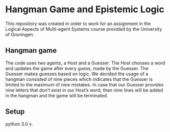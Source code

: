 # Hangman Game and Epistemic Logic

This repository was created in order to work for an assignment in the Logical Aspects of Multi-agent Systems course provided by the University of Groningen. 

## Hangman game
The code uses two agents, a Host and a Guesser. The Host chooses a word and updates the game after every guess, made by the Guesser. The Guesser makes guesses based on logic. We decided the usage of a hangman consisted of nine pieces which indicates that the Guesser is limited to the maximum of nine mistakes. In case that our Guesser provides nine letters that don’t exist in our Host’s word, then nine lines will be added in the hangman and the game will be terminated. 

## Setup
python 3.0 v.

